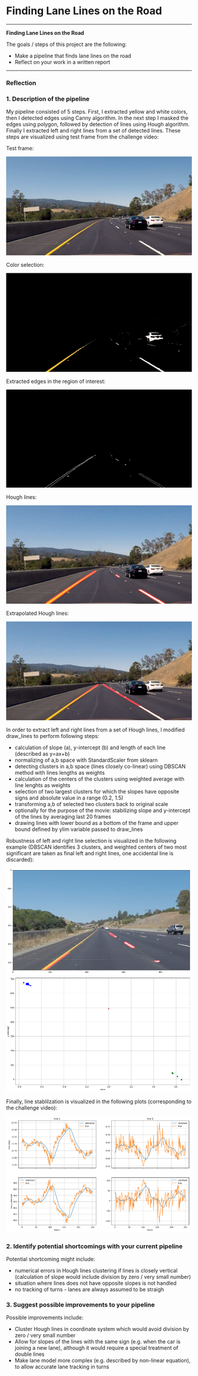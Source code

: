 # **Finding Lane Lines on the Road** 

---

**Finding Lane Lines on the Road**

The goals / steps of this project are the following:
* Make a pipeline that finds lane lines on the road
* Reflect on your work in a written report


[//]: # (Image References)

[image1]: ./examples/grayscale.jpg "Grayscale"
[test_frame]: ./writeup_images/test_frame.PNG "Test frame"
[colors]: ./writeup_images/colors.PNG "Colors selection"
[edges]: ./writeup_images/edges.PNG "Edges"
[hough]: ./writeup_images/hough.PNG "Hough lines"
[extrapolated]: ./writeup_images/extrapolated.PNG "Extrapolated lines"
[hough2]: ./writeup_images/hough_lines.png "Hough lines2"
[hough2_groups]: ./writeup_images/hough_lines_groups.png "Clustered Hough lines"
[stabilized]: ./writeup_images/stabilized.PNG "Stabilization"

---

### Reflection

### 1. Description of the pipeline

My pipeline consisted of 5 steps. First, I extracted yellow and white colors, then I detected edges using Canny algorithm. In the next step I masked the edges using polygon, followed by detection of lines using Hough algorithm. Finally I extracted left and right lines from a set of detected lines. These steps are visualized using test frame from the challenge video:

Test frame:

![alt text][test_frame]

Color selection:

![alt text][colors]

Extracted edges in the region of interest:

![alt text][edges]

Hough lines:

![alt text][hough]

Extrapolated Hough lines:

![alt text][extrapolated]

In order to extract left and right lines from a set of Hough lines, I modified draw_lines to perform following steps:
- calculation of slope (a), y-intercept (b) and length of each line (described as y=ax+b)
- normalizing of a,b space with StandardScaler from sklearn
- detecting clusters in a,b space (lines closely co-linear) using DBSCAN method with lines lengths as weights
- calculation of the centers of the clusters using weighted average with line lenghts as weights
- selection of two largest clusters for which the slopes have opposite signs and absolute value in a range (0.2, 1.5)
- transforming a,b of selected two clusters back to original scale
- optionally for the purpose of the movie: stabilizing slope and y-intercept of the lines by averaging last 20 frames
- drawing lines with lower bound as a bottom of the frame and upper bound defined by ylim variable passed to draw_lines

Robustness of left and right line selection is visualized in the following example (DBSCAN identifies 3 clusters, and weighted centers of two most significant are taken as final left and right lines, one accidental line is discarded):

![alt text][hough2]
![alt text][hough2_groups]

Finally, line stablilzation is visualized in the following plots (corresponding to the challenge video):

![alt text][stabilized]


### 2. Identify potential shortcomings with your current pipeline

Potential shortcoming might include:

- numerical errors in Hough lines clustering if lines is closely vertical (calculation of slope would include division by zero / very small number)
- situation where lines does not have opposite slopes is not handled
- no tracking of turns - lanes are always assumed to be straigh

### 3. Suggest possible improvements to your pipeline

Possible improvements include:

- Cluster Hough lines in coordinate system which would avoid division by zero / very small number
- Allow for slopes of the lines with the same sign (e.g. when the car is joining a new lane), although it would require a special treatment of double lines
- Make lane model more complex (e.g. described by non-linear equation), to allow accurate lane tracking in turns
